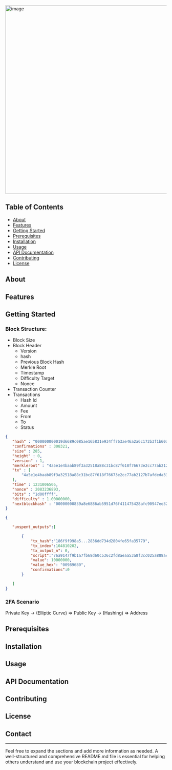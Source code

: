 
<img width="587" alt="image" src="https://github.com/inbox-pj/blockchain-java-springboot/assets/53929164/52771393-4f60-4aac-901d-488b15a6522e">


## Table of Contents
- [About](#about)
- [Features](#features)
- [Getting Started](#getting-started)
- [Prerequisites](#prerequisites)
- [Installation](#installation)
- [Usage](#usage)
- [API Documentation](#api-documentation)
- [Contributing](#contributing)
- [License](#license)

## About


## Features


## Getting Started
### Block Structure:

- Block Size
- Block Header
	- Version
	- hash
	- Previous Block Hash
	- Merkle Root
	- Timestamp
	- Difficulty Target
	- Nonce 
- Transaction Counter
- Transactions
	- Hash Id
	- Amount
	- Fee
	- From
	- To
	- Status

 ```json
{
    "hash" : "000000000019d6689c085ae165831e934ff763ae46a2a6c172b3f1b60a8ce26f",
    "confirmations" : 308321,
    "size" : 285,
    "height" : 0,
    "version" : 1,
    "merkleroot" : "4a5e1e4baab89f3a32518a88c31bc87f618f76673e2cc77ab2127b7afdeda33b",
    "tx" : [
        "4a5e1e4baab89f3a32518a88c31bc87f618f76673e2cc77ab2127b7afdeda33b"
    ],
    "time" : 1231006505,
    "nonce" : 2083236893,
    "bits" : "1d00ffff",
    "difficulty" : 1.00000000,
    "nextblockhash" : "00000000839a8e6886ab5951d76f411475428afc90947ee320161bbf18eb6048"
}

{

	"unspent_outputs":[

		{
			"tx_hash":"186f9f998a5...2836dd734d2804fe65fa35779",
			"tx_index":104810202,
			"tx_output_n": 0,
			"script":"76a9147f9b1a7fb68d60c536c2fd8aeaa53a8f3cc025a888ac",
			"value": 10000000,
			"value_hex": "00989680",
			"confirmations":0
		}

	]
}

```

### 2FA Scenario
Private Key -> (Elliptic Curve) => Public Key -> (Hashing) => Address

## Prerequisites


## Installation


## Usage


## API Documentation


## Contributing


## License


## Contact


---

Feel free to expand the sections and add more information as needed. A well-structured and comprehensive README.md file is essential for helping others understand and use your blockchain project effectively.
